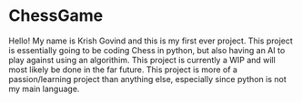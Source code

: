 # ChessGame
Hello! My name is Krish Govind and this is my first ever project. This project is essentially going to be coding Chess in python, 
but also having an AI to play against using an algorithim. This project is currently a WIP and will most likely be done in the
far future. This project is more of a passion/learning project than anything else, especially since python is not my main language.
